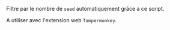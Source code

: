 Filtre par le nombre de `seed` automatiquement grâce a ce script.

A utiliser avec l'extension web `Tampermonkey`.